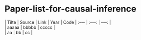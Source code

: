 # Paper-list-for-causal-inference

| Tilte | Source | Link |  Year | Code
| :--- | :---: | ---: |  
| aaaaa | bbbbb | ccccc |  
| aa | bb | cc |  
